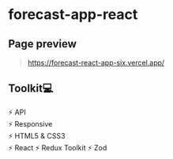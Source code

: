 # forecast-app-react
## Page preview
> https://forecast-react-app-six.vercel.app/

## Toolkit💻
⚡ API                                                                                                                                                            
⚡️ Responsive                                                            
⚡️ HTML5 & CSS3                                                                                  
⚡️ React
⚡️ Redux Toolkit
⚡️ Zod
